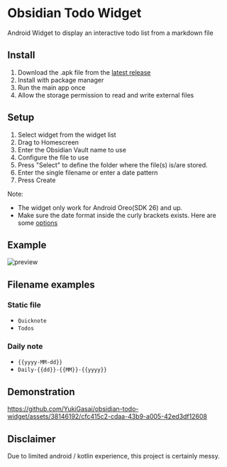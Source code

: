 # Obsidian Todo Widget
Android Widget to display an interactive todo list from a markdown file

## Install
1. Download the .apk file from the [latest release](https://github.com/YukiGasai/obsidian-todo-widget/releases/latest)
1. Install with package manager
1. Run the main app once
1. Allow the storage permission to read and write external files  

## Setup
1. Select widget from the widget list
1. Drag to Homescreen
1. Enter the Obsidian Vault name to use
1. Configure the file to use
  1. Press "Select" to define the folder where the file(s) is/are stored.
  1. Enter the single filename or enter a date pattern
1. Press Create

Note:
- The widget only work for Android Oreo(SDK 26) and up.
- Make sure the date format inside the curly brackets exists. Here are some [options](https://www.datetimeformatter.com/how-to-format-date-time-in-java-8/)

## Example
![preview](https://github.com/YukiGasai/obsidian-todo-widget/assets/38146192/49e5f95d-7ffa-4883-a13c-1f878a9908fe)

## Filename examples
### Static file
- `Quicknote`
- `Todos`

### Daily note
- `{{yyyy-MM-dd}}`
- `Daily-{{dd}}-{{MM}}-{{yyyy}}`

## Demonstration
https://github.com/YukiGasai/obsidian-todo-widget/assets/38146192/cfc415c2-cdaa-43b9-a005-42ed3df12608

## Disclaimer
Due to limited android / kotlin experience, this project is certainly messy.
